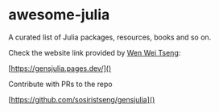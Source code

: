 # awesome-julia

A curated list of Julia packages, resources, books and so on.

Check the website link provided by [Wen Wei Tseng](https://github.com/sosiristseng):

[https://gensjulia.pages.dev/]()

Contribute with PRs to the repo

[https://github.com/sosiristseng/gensjulia]()
